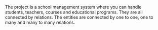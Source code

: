 The project is a school management system where you can handle students, teachers, courses and educational programs. They are all connected by relations. 
The entities are connected by one to one, one to many and many to many relations. 
